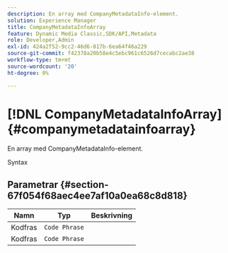 ```yaml
---
description: En array med CompanyMetadataInfo-element.
solution: Experience Manager
title: CompanyMetadataInfoArray
feature: Dynamic Media Classic,SDK/API,Metadata
role: Developer,Admin
exl-id: 424a2f52-9cc2-46d6-817b-6ea64f46a229
source-git-commit: f42378a20b58e4c5ebc961c6526d7cecabc2ae38
workflow-type: tm+mt
source-wordcount: '20'
ht-degree: 0%

---
```


# [!DNL CompanyMetadataInfoArray]{#companymetadatainfoarray}

En array med CompanyMetadataInfo-element.

Syntax

## Parametrar {#section-67f054f68aec4ee7af10a0ea68c8d818}

| Namn | Typ | Beskrivning |
|---|---|---|
| Kodfras | `Code Phrase` | |
| Kodfras | `Code Phrase` | |
